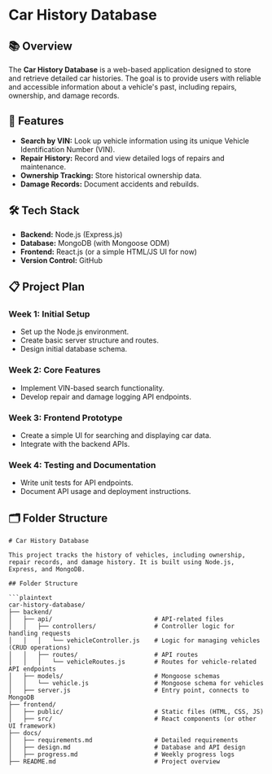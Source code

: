 # Car History Database  

## 📚 Overview  
The **Car History Database** is a web-based application designed to store and retrieve detailed car histories. The goal is to provide users with reliable and accessible information about a vehicle's past, including repairs, ownership, and damage records.  

## 🚀 Features  
- **Search by VIN:** Look up vehicle information using its unique Vehicle Identification Number (VIN).  
- **Repair History:** Record and view detailed logs of repairs and maintenance.  
- **Ownership Tracking:** Store historical ownership data.  
- **Damage Records:** Document accidents and rebuilds.  

## 🛠 Tech Stack  
- **Backend:** Node.js (Express.js)  
- **Database:** MongoDB (with Mongoose ODM)  
- **Frontend:** React.js (or a simple HTML/JS UI for now)  
- **Version Control:** GitHub  

## 📋 Project Plan  
### Week 1: Initial Setup  
- Set up the Node.js environment.  
- Create basic server structure and routes.  
- Design initial database schema.  

### Week 2: Core Features  
- Implement VIN-based search functionality.  
- Develop repair and damage logging API endpoints.  

### Week 3: Frontend Prototype  
- Create a simple UI for searching and displaying car data.  
- Integrate with the backend APIs.  

### Week 4: Testing and Documentation  
- Write unit tests for API endpoints.  
- Document API usage and deployment instructions.  

## 🗂 Folder Structure  
```plaintext
# Car History Database

This project tracks the history of vehicles, including ownership, repair records, and damage history. It is built using Node.js, Express, and MongoDB.

## Folder Structure

```plaintext
car-history-database/  
├── backend/  
│   ├── api/                            # API-related files  
│   │   ├── controllers/                # Controller logic for handling requests  
│   │   │   └── vehicleController.js    # Logic for managing vehicles (CRUD operations)  
│   │   ├── routes/                     # API routes  
│   │   │   └── vehicleRoutes.js        # Routes for vehicle-related API endpoints  
│   ├── models/                         # Mongoose schemas  
│   │   └── vehicle.js                  # Mongoose schema for vehicles  
│   ├── server.js                       # Entry point, connects to MongoDB  
├── frontend/  
│   ├── public/                         # Static files (HTML, CSS, JS)  
│   ├── src/                            # React components (or other UI framework)  
├── docs/  
│   ├── requirements.md                 # Detailed requirements  
│   ├── design.md                       # Database and API design  
│   ├── progress.md                     # Weekly progress logs  
├── README.md                           # Project overview  

